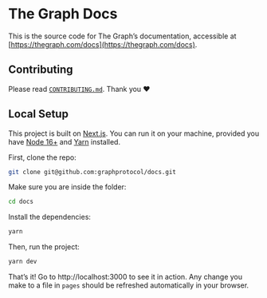 # The Graph Docs

This is the source code for The Graph’s documentation, accessible at [https://thegraph.com/docs](https://thegraph.com/docs).

## Contributing

Please read [`CONTRIBUTING.md`](https://github.com/graphprotocol/docs/blob/main/CONTRIBUTING.md). Thank you ❤️

## Local Setup

This project is built on [Next.js](https://nextjs.org/). You can run it on your machine, provided you have [Node 16+](https://nodejs.org/en/) and [Yarn](https://yarnpkg.com) installed.

First, clone the repo:

```bash
git clone git@github.com:graphprotocol/docs.git
```

Make sure you are inside the folder:

```bash
cd docs
```

Install the dependencies:

```bash
yarn
```

Then, run the project:

```bash
yarn dev
```

That’s it! Go to http://localhost:3000 to see it in action. Any change you make to a file in `pages` should be refreshed automatically in your browser.
